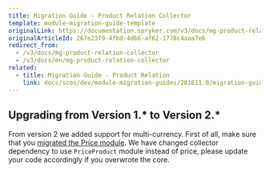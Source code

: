```yaml
---
title: Migration Guide - Product Relation Collector
template: module-migration-guide-template
originalLink: https://documentation.spryker.com/v3/docs/mg-product-relation-collector
originalArticleId: 267e23f9-4fbd-4d66-af62-1778c4aaa7e6
redirect_from:
  - /v3/docs/mg-product-relation-collector
  - /v3/docs/en/mg-product-relation-collector
related:
  - title: Migration Guide - Product Relation
    link: docs/scos/dev/module-migration-guides/201811.0/migration-guide-product-relation.html
---
```


## Upgrading from Version 1.* to Version 2.*

From version 2 we added support for multi-currency. First of all, make sure that you [migrated the Price module](/docs/scos/dev/module-migration-guides/{{page.version}}/migration-guide-price.html). We have changed collector dependency to use `PriceProduct` module instead of price, please update your code accordingly if you overwrote the core.

<!-- 
* [Learn more about Products in multi-store environment](https://documentation.spryker.com/v3/docs/product-store-relation-under-the-hood)-->

<!-- Last review date: Nov 23, 2017 by Aurimas Ličkus -->
